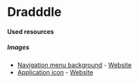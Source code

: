 # Dradddle

#### Used resources

##### Images

- [Navigation menu background](http://www.psdgraphics.com/file/pink-background.jpg) - [Website](http://wurstwisdom.com/picsbehd/pink-background-images)
- [Application icon](http://files.softicons.com/download/social-media-icons/handmade-social-media-icons-2013-by-design-bolts/png/128x128/Dribble.png) - [Website](http://www.softicons.com/social-media-icons/handmade-social-media-icons-2013-by-design-bolts/dribble-icon)